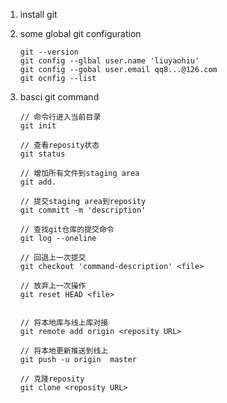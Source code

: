 1. install git
2. some global git configuration
    ```git
    git --version
    git config --glbal user.name 'liuyaohiu'
    git config --gobal user.email qq8...@126.com
    git ocnfig --list
    ```

3. basci git command
    ```git
    // 命令行进入当前目录
    git init

    // 查看reposity状态
    git status

    // 增加所有文件到staging area
    git add.

    // 提交staging area到reposity
    git committ -m 'description'

    // 查找git仓库的提交命令
    git log --oneline

    // 回退上一次提交
    git checkout 'command-description' <file>

    // 放弃上一次操作
    git reset HEAD <file>


    // 将本地库与线上库对接
    git remote add origin <reposity URL>

    // 将本地更新推送到线上
    git push -u origin  master

    // 克隆reposity
    git clone <reposity URL>

    ```

